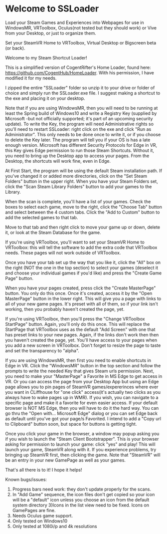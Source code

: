 # Welcome to SSLoader
Load your Steam Games and Experiences into Webpages for use in WindowsMR, VRToolbox, Oculus(not tested but they should work) or Vive from your Desktop,  or just to organize them. 

Set your SteamVR Home to VRToolbox, Virtual Desktop or Bigscreen beta (or back).




Welcome to my Steam Shortcut Loader!



This is a simplified version of CogentRifter's Home Loader, found here:  https://github.com/CogentHub/HomeLoader.   With his permission, I have modified it for my needs.

I zipped the entire "SSLoader" folder so unzip it to your drive or folder of choice and simply run the SSLoader.exe file.  I suggest making a shortcut to the exe and placing it on your desktop.

Note that if you are using WindowsMR, then you will need to be running at least the Spring build of Windows10 and write a Registry Key (supplied by Microsoft -but not officially supported; it's part of an upcoming security update).  To write the Key, the program will need Administrative rights so you'll need to restart SSLoader: right click on the exe and click "Run as Administrator".  This only needs to be done once to write it, or if you choose to delete the Key later.  The program will tell you if your OS is has a late enough version.  Microsoft has different Security Protocols for Edge in VR, this Key gives Edge permission to run those Steam Shortcuts.  Without it, you need to bring up the Desktop app to access your pages.  From the Desktop, the shortcuts will work fine, even in Edge.

At First Start, the program will be using the default Steam installation path.  If you've changed it or added more directories, click on the "Set Steam Folders" button in the upper right.   When you have your Steam Folders set, click the "Scan Steam Library Folders" button to add your games to the Library.

When the scan is complete, you'll have a list of your games.  Check the boxes to select each game,  move to the right, click the "Choose Tab" button and select between the 4 custom tabs.  Click the "Add to Custom" button to add the selected games to that tab.

Move to that tab and then right click to move your game up or down, delete it, or look at the Steam Database for the game.


If you're using VRToolbox, you'll want to set your SteamVR Home to VRToolbox:  this will tell the software to add the extra code that VRToolbox needs.  These pages will not work outside of VRToolbox.

Once you have your tab set up the way that you like it, click the "All" box on the right (NOT the one in the top section) to select your games (deselect it and choose your individual games if you'd like) and press the "Create Game Page" button. 


When you have your pages created, press click the "Create MasterPage" button. You only do this once.  Once it's created, access it by the "Open MasterPage" button in the lower right.  This will give you a page with links to all of your new game pages. It's preset with all of them, so if your link isn't working, then you probably haven't created the page, yet.

If you're using VRToolbox, then you'll press the "Change VRToolbox StartPage" button.  Again, you'll only do this once.  This will replace the StartPage that VRToolbox uses as the default "Add Screen" with one that has preset links to your new pages.  Again, if the links don't work then then you haven't created the page, yet.  You'll have access to your pages when you add a new screen in VRToolbox.  Don't forget to resize the page to taste and set the transparency to "alpha".

If you are using WindowsMR, then first you need to enable shortcuts in Edge in VR.  Click the "WindowsMR" button in the top section and follow the prompts to write the needed Key that gives Steam urls permission.  Next, you need to make your "MasterPage" a Favorite in MS Edge to get access in VR.  Or you can access the page from your Desktop App but using an Edge page allows you to pin pages of SteamVR games/expererinces where ever you want in CLiffhouse for "one click" access(it's actually two clicks as you always have to wake pages up in WMR).  If you wish, you can navigate to a specific page and make it a favorite for even easier access.  If your default browser is NOT MS Edge, then you will have to do it the hard way.  You can go thru the "Open with... Microsoft Edge" dialog or you can set Edge back as default until you've got your page/s Favorited. I intend to add a "Copy url to Clipboard" button soon, but space for buttons is getting tight.


Once you click your game in the browser, a window may popup asking you if  you wish to launch the "Steam Client Bootstrapper".  This is your browser asking for permission to launch your game: click "yes" and play!  This will launch your game, SteamVR along with it.  If you experience problems, try bringing up SteamVR first, then clicking the game.  Note that "SteamVR" will be an entry in your new GamePage as well as your games.

That's all there is to it!  I hope it helps!


Known bugs/issues:
1) Progress bars need work: they don't update properly for the scans.
2) In "Add Game" sequence, the icon files don't get copied so your icon will be a "default" icon unless you choose an icon from the default system directory
3)Icons in the list view need to be fixed. Icons on GamePages are fine.
4) Needs Oculus game support.
5) Only tested on Windows10
6) Only tested at 1080i/p and 4k resolutions
